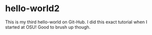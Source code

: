 # hello-world2
This is my third hello-world on Git-Hub. I did this exact tutorial when I started  at OSU! Good to brush up though.
